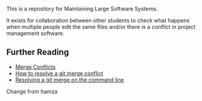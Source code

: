 
This is a repository for Maintaining Large Software Systems.  

It exists for collaboration between other students to check what happens when multiple people edit the same files and/or there is a conflict in project management software.

## Further Reading
- [Merge Conflicts](https://www.atlassian.com/git/tutorials/using-branches/merge-conflicts)
- [How to resolve a git merge conflict](https://opensource.com/article/20/4/git-merge-conflict)
- [Resolving a git merge on the command line](https://docs.github.com/en/github/collaborating-with-pull-requests/addressing-merge-conflicts/resolving-a-merge-conflict-using-the-command-line)

Change from hamza